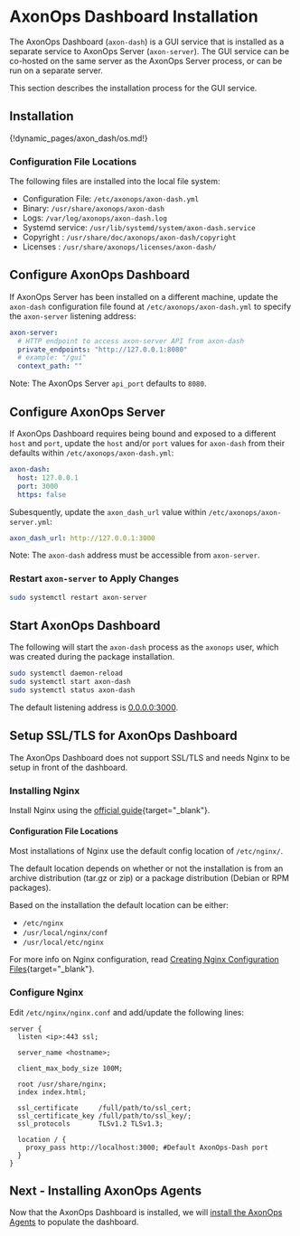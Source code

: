 # AxonOps Dashboard Installation

The AxonOps Dashboard (`axon-dash`) is a GUI service that is installed as a separate service to AxonOps Server (`axon-server`).
The GUI service can be co-hosted on the same server as the AxonOps Server process,
or can be run on a separate server.

This section describes the installation process for the GUI service.

## Installation

{!dynamic_pages/axon_dash/os.md!}

### Configuration File Locations

The following files are installed into the local file system:

* Configuration File: `/etc/axonops/axon-dash.yml`
* Binary: `/usr/share/axonops/axon-dash`
* Logs: `/var/log/axonops/axon-dash.log`
* Systemd service: `/usr/lib/systemd/system/axon-dash.service`
* Copyright : `/usr/share/doc/axonops/axon-dash/copyright`
* Licenses : `/usr/share/axonops/licenses/axon-dash/`

## Configure AxonOps Dashboard

If AxonOps Server has been installed on a different machine,
update the `axon-dash` configuration file found at `/etc/axonops/axon-dash.yml`
to specify the `axon-server` listening address:

```yaml
axon-server:
  # HTTP endpoint to access axon-server API from axon-dash
  private_endpoints: "http://127.0.0.1:8080"
  # example: "/gui"
  context_path: ""
```
Note: The AxonOps Server `api_port` defaults to `8080`.

## Configure AxonOps Server


If AxonOps Dashboard requires being bound and exposed to a different `host` and `port`,
update the `host` and/or `port` values for `axon-dash` from their defaults
within `/etc/axonops/axon-dash.yml`:


```yaml
axon-dash:
  host: 127.0.0.1
  port: 3000
  https: false
```

Subesquently, update the `axon_dash_url` value within `/etc/axonops/axon-server.yml`:

```yaml
axon_dash_url: http://127.0.0.1:3000
```

Note: The `axon-dash` address must be accessible from `axon-server`.

### Restart `axon-server` to Apply Changes

```bash
sudo systemctl restart axon-server
```

## Start AxonOps Dashboard

The following will start the `axon-dash` process as the `axonops` user, which was created during the package installation.


```bash
sudo systemctl daemon-reload
sudo systemctl start axon-dash
sudo systemctl status axon-dash
```

The default listening address is [0.0.0.0:3000](http://0.0.0.0:3000).

## Setup SSL/TLS for AxonOps Dashboard

The AxonOps Dashboard does not support SSL/TLS and needs Nginx to be setup in front of
the dashboard.

### Installing Nginx

Install Nginx using the [official guide](https://docs.nginx.com/nginx/admin-guide/installing-nginx/installing-nginx-open-source/){target="_blank"}.

#### Configuration File Locations

Most installations of Nginx use the default config location of `/etc/nginx/`.

The default location depends on whether or not the installation is from an
archive distribution (tar.gz or zip) or a package distribution (Debian or RPM packages).

Based on the installation the default location can be either:

- `/etc/nginx`
- `/usr/local/nginx/conf`
- `/usr/local/etc/nginx`

For more info on Nginx configuration, read [Creating Nginx Configuration Files](https://docs.nginx.com/nginx/admin-guide/basic-functionality/managing-configuration-files/#:~:text=By%20default%20the%20file%20is,local%2Fetc%2Fnginx.){target="_blank"}.

### Configure Nginx

Edit `/etc/nginx/nginx.conf` and add/update the following lines:


```nginx
server {
  listen <ip>:443 ssl;

  server_name <hostname>;

  client_max_body_size 100M;

  root /usr/share/nginx;
  index index.html;

  ssl_certificate     /full/path/to/ssl_cert;
  ssl_certificate_key /full/path/to/ssl_key/;
  ssl_protocols       TLSv1.2 TLSv1.3;

  location / {
    proxy_pass http://localhost:3000; #Default AxonOps-Dash port
  }
}
```

## Next - Installing AxonOps Agents

Now that the AxonOps Dashboard is installed,
we will  [install the AxonOps Agents](../agent/install.md) to populate the dashboard.
